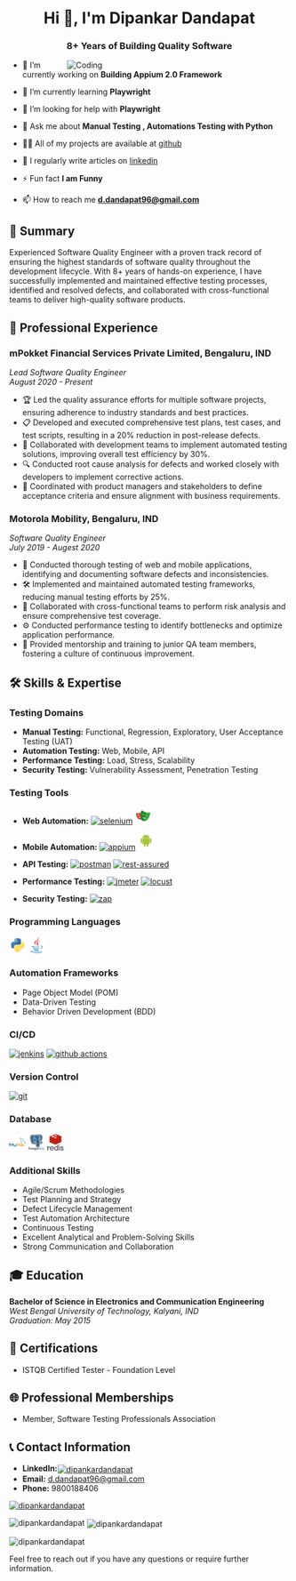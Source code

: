 # <h1 align="center">Hi 👋, I'm Dipankar Dandapat</h1>
<h3 align="center">8+ Years of Building Quality Software</h3>
<img align="right" alt="Coding" width="400" src="https://cdn.dribbble.com/users/1162077/screenshots/3848914/programmer.gif">

- 🔭 I’m currently working on **Building Appium 2.0 Framework**

- 🌱 I’m currently learning **Playwright**

- 🤝 I’m looking for help with **Playwright**

- 💬 Ask me about **Manual Testing , Automations Testing with Python**
  
- 👨‍💻 All of my projects are available at [github](https://github.com/DipankarDandapat)

- 📝 I regularly write articles on [linkedin](https://www.linkedin.com/feed/update/urn:li:activity:7140014303671132161/)
  
-  ⚡ Fun fact **I am Funny**

- 📫 How to reach me **d.dandapat96@gmail.com**

## 🌟 Summary

Experienced Software Quality Engineer with a proven track record of ensuring the highest standards of software quality throughout the development lifecycle. With 8+ years of hands-on experience, I have successfully implemented and maintained effective testing processes, identified and resolved defects, and collaborated with cross-functional teams to deliver high-quality software products.

## 🚀 Professional Experience

### mPokket Financial Services Private Limited, Bengaluru, IND
*Lead Software Quality Engineer*  
*August 2020 - Present*

- 🏆 Led the quality assurance efforts for multiple software projects, ensuring adherence to industry standards and best practices.
- 📋 Developed and executed comprehensive test plans, test cases, and test scripts, resulting in a 20% reduction in post-release defects.
- 🤖 Collaborated with development teams to implement automated testing solutions, improving overall test efficiency by 30%.
- 🔍 Conducted root cause analysis for defects and worked closely with developers to implement corrective actions.
- 🤝 Coordinated with product managers and stakeholders to define acceptance criteria and ensure alignment with business requirements.

### Motorola Mobility, Bengaluru, IND
*Software Quality Engineer*  
*July 2019 - Augest 2020*

- 🧐 Conducted thorough testing of web and mobile applications, identifying and documenting software defects and inconsistencies.
- 🛠 Implemented and maintained automated testing frameworks, reducing manual testing efforts by 25%.
- 🤝 Collaborated with cross-functional teams to perform risk analysis and ensure comprehensive test coverage.
- ⚙ Conducted performance testing to identify bottlenecks and optimize application performance.
- 🌱 Provided mentorship and training to junior QA team members, fostering a culture of continuous improvement.

## 🛠 Skills & Expertise

### Testing Domains
- **Manual Testing:** Functional, Regression, Exploratory, User Acceptance Testing (UAT)
- **Automation Testing:** Web, Mobile, API
- **Performance Testing:** Load, Stress, Scalability
- **Security Testing:** Vulnerability Assessment, Penetration Testing

### Testing Tools
- **Web Automation:** 
  <a href="https://www.selenium.dev" target="_blank" rel="noreferrer"><img src="https://raw.githubusercontent.com/detain/svg-logos/780f25886640cef088af994181646db2f6b1a3f8/svg/selenium-logo.svg" alt="selenium" width="30" height="30"/></a>
  <a href="https://playwright.dev" target="_blank" rel="noreferrer"><img src="https://raw.githubusercontent.com/microsoft/playwright/main/packages/web/src/assets/playwright-logo.svg" alt="playwright" width="30" height="30"/></a>


- **Mobile Automation:** 
  <a href="https://appium.io" target="_blank" rel="noreferrer"><img src="https://miro.medium.com/v2/resize:fit:1200/1*kRAO9brrHQNBzPMXIWU7IQ.png" alt="appium" width="30" height="30"/></a>
  <a href="https://developer.android.com" target="_blank" rel="noreferrer"><img src="https://raw.githubusercontent.com/devicons/devicon/master/icons/android/android-original-wordmark.svg" alt="android" width="30" height="30"/></a>
  


- **API Testing:** 
  <a href="https://postman.com" target="_blank" rel="noreferrer"><img src="https://www.vectorlogo.zone/logos/getpostman/getpostman-icon.svg" alt="postman" width="30" height="30"/></a>
  <a href="https://rest-assured.io/" target="_blank" rel="noreferrer"><img src="https://rest-assured.io/img/logo-transparent.png" alt="rest-assured" width="30" height="30"/></a>

- **Performance Testing:** 
  <a href="https://jmeter.apache.org/" target="_blank" rel="noreferrer"><img src="https://www.edureka.co/blog/content/ver.1554792280/uploads/2019/04/Apache_JMeter.png" alt="jmeter" width="30" height="30"/></a>
  <a href="[https://gatling.io/](https://locust.io/)" target="_blank" rel="noreferrer"><img src="https://miro.medium.com/v2/resize:fit:400/1*oldg_V3oCFGTSA9waAa7kg.png" alt="locust" width="30" height="30"/></a>

- **Security Testing:** 
  <a href="https://www.zaproxy.org/" target="_blank" rel="noreferrer"><img src="https://logos.bugcrowdusercontent.com/logos/2376/fdfa/651b17be/051e0245d787d1f71246d515e88a8564_zap256x256-oversize.png" alt="zap" width="30" height="30"/></a>
  

### Programming Languages
<a href="https://www.python.org" target="_blank" rel="noreferrer"><img src="https://raw.githubusercontent.com/devicons/devicon/master/icons/python/python-original.svg" alt="python" width="30" height="30"/></a>
<a href="https://www.java.com" target="_blank" rel="noreferrer"><img src="https://raw.githubusercontent.com/devicons/devicon/master/icons/java/java-original.svg" alt="java" width="30" height="30"/></a>


### Automation Frameworks
- Page Object Model (POM)
- Data-Driven Testing
- Behavior Driven Development (BDD)

### CI/CD
<a href="https://www.jenkins.io" target="_blank" rel="noreferrer"><img src="https://www.vectorlogo.zone/logos/jenkins/jenkins-icon.svg" alt="jenkins" width="30" height="30"/></a>
<a href="https://github.com/features/actions" target="_blank" rel="noreferrer"><img src="https://raw.githubusercontent.com/simple-icons/simple-icons/develop/icons/githubactions.svg" alt="github actions" width="30" height="30"/></a>


### Version Control
<a href="https://git-scm.com/" target="_blank" rel="noreferrer"><img src="https://www.vectorlogo.zone/logos/git-scm/git-scm-icon.svg" alt="git" width="30" height="30"/></a>

### Database
<a href="https://www.mysql.com/" target="_blank" rel="noreferrer"><img src="https://raw.githubusercontent.com/devicons/devicon/master/icons/mysql/mysql-original-wordmark.svg" alt="mysql" width="30" height="30"/></a>
<a href="https://www.postgresql.org" target="_blank" rel="noreferrer"><img src="https://raw.githubusercontent.com/devicons/devicon/master/icons/postgresql/postgresql-original-wordmark.svg" alt="postgresql" width="30" height="30"/></a>
<a href="https://redis.io" target="_blank" rel="noreferrer"><img src="https://raw.githubusercontent.com/devicons/devicon/master/icons/redis/redis-original-wordmark.svg" alt="redis" width="30" height="30"/></a>

### Additional Skills
- Agile/Scrum Methodologies
- Test Planning and Strategy
- Defect Lifecycle Management
- Test Automation Architecture
- Continuous Testing
- Excellent Analytical and Problem-Solving Skills
- Strong Communication and Collaboration


## 🎓 Education

**Bachelor of Science in Electronics and Communication Engineering**  
*West Bengal University of Technology, Kalyani, IND*  
*Graduation: May 2015*

## 📜 Certifications

- ISTQB Certified Tester - Foundation Level

## 🌐 Professional Memberships

- Member, Software Testing Professionals Association

## 📞 Contact Information

- **LinkedIn:**<a href="https://linkedin.com/in/dipankardandapat" target="blank"><img align="center" src="https://raw.githubusercontent.com/rahuldkjain/github-profile-readme-generator/master/src/images/icons/Social/linked-in-alt.svg" alt="dipankardandapat" height="20" width="20" /></a>
- **Email:** d.dandapat96@gmail.com
- **Phone:** 9800188406

<p align="left"> <a href="https://github.com/ryo-ma/github-profile-trophy"><img src="https://github-profile-trophy.vercel.app/?username=dipankardandapat" alt="dipankardandapat" /></a> </p>

<p><img align="left" src="https://github-readme-stats.vercel.app/api/top-langs?username=dipankardandapat&show_icons=true&locale=en&layout=compact" alt="dipankardandapat" /></p>

<p>&nbsp;<img align="center" src="https://github-readme-stats.vercel.app/api?username=dipankardandapat&show_icons=true&locale=en" alt="dipankardandapat" /></p>

<p><img align="center" src="https://github-readme-streak-stats.herokuapp.com/?user=dipankardandapat&" alt="dipankardandapat" /></p>

Feel free to reach out if you have any questions or require further information.
